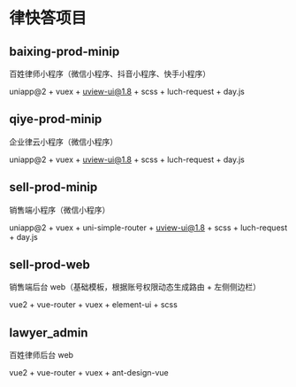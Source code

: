 # 律快答项目

## baixing-prod-minip
百姓律师小程序（微信小程序、抖音小程序、快手小程序）

uniapp@2 + vuex + uview-ui@1.8 + scss + luch-request + day.js

## qiye-prod-minip
企业律云小程序（微信小程序）

uniapp@2 + vuex + uview-ui@1.8 + scss + luch-request + day.js

## sell-prod-minip
销售端小程序（微信小程序）

uniapp@2 + vuex + uni-simple-router + uview-ui@1.8 + scss + luch-request + day.js

## sell-prod-web
销售端后台 web（基础模板，根据账号权限动态生成路由 + 左侧侧边栏）

vue2 + vue-router + vuex + element-ui + scss

## lawyer_admin
百姓律师后台 web

vue2 + vue-router + vuex + ant-design-vue
